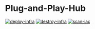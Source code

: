 # Plug-and-Play-Hub

[![deploy-infra](https://github.com/christosgalano/Plug-and-Play-Hub/actions/workflows/deploy.yaml/badge.svg)](https://github.com/christosgalano/Plug-and-Play-Hub/actions/workflows/deploy.yaml)
[![destroy-infra](https://github.com/christosgalano/Plug-and-Play-Hub/actions/workflows/destroy.yaml/badge.svg)](https://github.com/christosgalano/Plug-and-Play-Hub/actions/workflows/destroy.yaml)
[![scan-iac](https://github.com/christosgalano/Plug-and-Play-Hub/actions/workflows/scan-iac.yaml/badge.svg?branch=main)](https://github.com/christosgalano/Plug-and-Play-Hub/actions/workflows/scan-iac.yaml)
